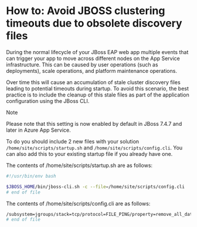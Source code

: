 # How to: Avoid JBOSS clustering timeouts due to obsolete discovery files

During the normal lifecycle of your JBoss EAP web app multiple events that can trigger your app to move across different nodes on the App Service infrastructure. This can be caused by user operations (such as deployments), scale operations, and platform maintenance operations.

Over time this will cause an accumulation of stale cluster discovery files leading to potential timeouts during startup. To avoid this scenario, the best practice is to include the cleanup of this stale files as part of the application configuration using the JBoss CLI.

> [!NOTE]
> Please note that this setting is now enabled by default in JBoss 7.4.7 and later in Azure App Service.
>

To do you should include 2 new files with your solution `/home/site/scripts/startup.sh` and `/home/site/scripts/config.cli`. You can also add this to your existing startup file if you already have one.

The contents of /home/site/scripts/startup.sh are as follows:

``` bash
#!/usr/bin/env bash

$JBOSS_HOME/bin/jboss-cli.sh -c --file=/home/site/scripts/config.cli
# end of file
```

The contents of /home/site/scripts/config.cli are as follows:

``` bash
/subsystem=jgroups/stack=tcp/protocol=FILE_PING/property=remove_all_data_on_view_change:add(value=true) 
# end of file
```
